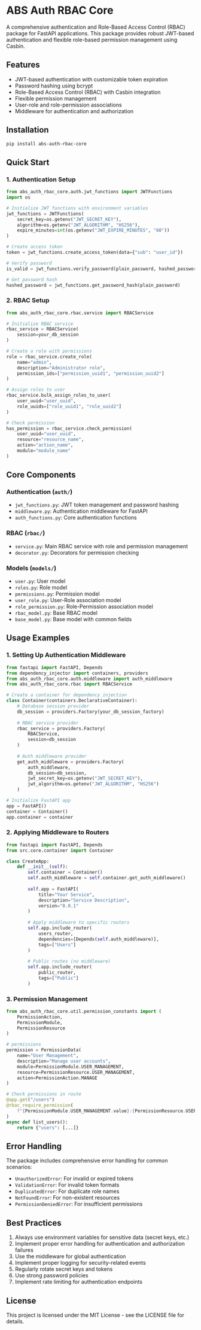 # ABS Auth RBAC Core

A comprehensive authentication and Role-Based Access Control (RBAC) package for FastAPI applications. This package provides robust JWT-based authentication and flexible role-based permission management using Casbin.

## Features

- JWT-based authentication with customizable token expiration
- Password hashing using bcrypt
- Role-Based Access Control (RBAC) with Casbin integration
- Flexible permission management
- User-role and role-permission associations
- Middleware for authentication and authorization

## Installation

```bash
pip install abs-auth-rbac-core
```

## Quick Start

### 1. Authentication Setup

```python
from abs_auth_rbac_core.auth.jwt_functions import JWTFunctions
import os

# Initialize JWT functions with environment variables
jwt_functions = JWTFunctions(
    secret_key=os.getenv("JWT_SECRET_KEY"),
    algorithm=os.getenv("JWT_ALGORITHM", "HS256"),
    expire_minutes=int(os.getenv("JWT_EXPIRE_MINUTES", "60"))
)

# Create access token
token = jwt_functions.create_access_token(data={"sub": "user_id"})

# Verify password
is_valid = jwt_functions.verify_password(plain_password, hashed_password)

# Get password hash
hashed_password = jwt_functions.get_password_hash(plain_password)
```

### 2. RBAC Setup

```python
from abs_auth_rbac_core.rbac.service import RBACService

# Initialize RBAC service
rbac_service = RBACService(
    session=your_db_session
)

# Create a role with permissions
role = rbac_service.create_role(
    name="admin",
    description="Administrator role",
    permission_ids=["permission_uuid1", "permission_uuid2"]
)

# Assign roles to user
rbac_service.bulk_assign_roles_to_user(
    user_uuid="user_uuid",
    role_uuids=["role_uuid1", "role_uuid2"]
)

# Check permission
has_permission = rbac_service.check_permission(
    user_uuid="user_uuid",
    resource="resource_name",
    action="action_name",
    module="module_name"
)
```

## Core Components

### Authentication (`auth/`)
- `jwt_functions.py`: JWT token management and password hashing
- `middleware.py`: Authentication middleware for FastAPI
- `auth_functions.py`: Core authentication functions

### RBAC (`rbac/`)
- `service.py`: Main RBAC service with role and permission management
- `decorator.py`: Decorators for permission checking

### Models (`models/`)
- `user.py`: User model
- `roles.py`: Role model
- `permissions.py`: Permission model
- `user_role.py`: User-Role association model
- `role_permission.py`: Role-Permission association model
- `rbac_model.py`: Base RBAC model
- `base_model.py`: Base model with common fields

## Usage Examples

### 1. Setting Up Authentication Middleware

```python
from fastapi import FastAPI, Depends
from dependency_injector import containers, providers
from abs_auth_rbac_core.auth.middleware import auth_middleware
from abs_auth_rbac_core.rbac import RBACService

# Create a container for dependency injection
class Container(containers.DeclarativeContainer):
    # Database session provider
    db_session = providers.Factory(your_db_session_factory)
    
    # RBAC service provider
    rbac_service = providers.Factory(
        RBACService,
        session=db_session
    )
    
    # Auth middleware provider
    get_auth_middleware = providers.Factory(
        auth_middleware,
        db_session=db_session,
        jwt_secret_key=os.getenv("JWT_SECRET_KEY"),
        jwt_algorithm=os.getenv("JWT_ALGORITHM", "HS256")
    )

# Initialize FastAPI app
app = FastAPI()
container = Container()
app.container = container
```

### 2. Applying Middleware to Routers

```python
from fastapi import FastAPI, Depends
from src.core.container import Container

class CreateApp:
    def __init__(self):
        self.container = Container()
        self.auth_middleware = self.container.get_auth_middleware()
        
        self.app = FastAPI(
            title="Your Service",
            description="Service Description",
            version="0.0.1"
        )
        
        # Apply middleware to specific routers
        self.app.include_router(
            users_router,
            dependencies=[Depends(self.auth_middleware)],
            tags=["Users"]
        )
        
        # Public routes (no middleware)
        self.app.include_router(
            public_router,
            tags=["Public"]
        )
```

### 3. Permission Management

```python
from abs_auth_rbac_core.util.permission_constants import (
    PermissionAction,
    PermissionModule,
    PermissionResource
)

# permissions
permission = PermissionData(
    name="User Management",
    description="Manage user accounts",
    module=PermissionModule.USER_MANAGEMENT,
    resource=PermissionResource.USER_MANAGEMENT,
    action=PermissionAction.MANAGE
)

# Check permissions in route
@app.get("/users")
@rbac_require_permission(
    f"{PermissionModule.USER_MANAGEMENT.value}:{PermissionResource.USER_MANAGEMENT.value}:{PermissionAction.VIEW.value}"
)
async def list_users():
    return {"users": [...]}
```

## Error Handling

The package includes comprehensive error handling for common scenarios:
- `UnauthorizedError`: For invalid or expired tokens
- `ValidationError`: For invalid token formats
- `DuplicatedError`: For duplicate role names
- `NotFoundError`: For non-existent resources
- `PermissionDeniedError`: For insufficient permissions

## Best Practices

1. Always use environment variables for sensitive data (secret keys, etc.)
2. Implement proper error handling for authentication and authorization failures
3. Use the middleware for global authentication
4. Implement proper logging for security-related events
5. Regularly rotate secret keys and tokens
6. Use strong password policies
7. Implement rate limiting for authentication endpoints

## License

This project is licensed under the MIT License - see the LICENSE file for details.
